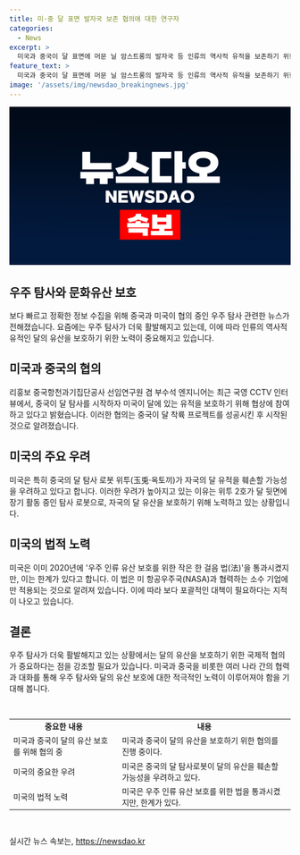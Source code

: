 ```yaml
---
title: 미·중 달 표면 발자국 보존 협의애 대한 연구자
categories:
  - News
excerpt: >
  미국과 중국이 달 표면에 머문 닐 암스트롱의 발자국 등 인류의 역사적 유적을 보존하기 위한 협의 중이며, 중국의 달 탐사로봇이 미국의 유적을 훼손할 우려가 제기되고 있다. 중국이 달 탐사를 성공하면서 미국은 보호 문제를 논의하게 되었으며, 관련 법도 제정되었지만, 법의 적용 범위에 한계가 있다는 점이 알려졌다. 클릭해서 국제퀴즈 풀고 선물도 받아보세요!
feature_text: >
  미국과 중국이 달 표면에 머문 닐 암스트롱의 발자국 등 인류의 역사적 유적을 보존하기 위한 협의 중이며, 중국의 달 탐사로봇이 미국의 유적을 훼손할 우려가 제기되고 있다. 중국이 달 탐사를 성공하면서 미국은 보호 문제를 논의하게 되었으며, 관련 법도 제정되었지만, 법의 적용 범위에 한계가 있다는 점이 알려졌다. 클릭해서 국제퀴즈 풀고 선물도 받아보세요!
image: '/assets/img/newsdao_breakingnews.jpg'
---
```


<p><img src="/assets/img/newsdao_breakingnews.jpg" alt="firstkoreanews 속보" /></p>

<h2 data-ke-size="size26">우주 탐사와 문화유산 보호</h2>

<p>보다 빠르고 정확한 정보 수집을 위해 중국과 미국이 협의 중인 우주 탐사 관련한 뉴스가 전해졌습니다. 요즘에는 우주 탐사가 더욱 활발해지고 있는데, 이에 따라 인류의 역사적 유적인 달의 유산을 보호하기 위한 노력이 중요해지고 있습니다.</p>

<h2 data-ke-size="size24">미국과 중국의 협의</h2>

<p>리훙보 중국항천과기집단공사 선임연구원 겸 부수석 엔지니어는 최근 국영 CCTV 인터뷰에서, 중국이 달 탐사를 시작하자 미국이 달에 있는 유적을 보호하기 위해 협상에 참여하고 있다고 밝혔습니다. 이러한 협의는 중국이 달 착륙 프로젝트를 성공시킨 후 시작된 것으로 알려졌습니다.</p>

<h2 data-ke-size="size24">미국의 주요 우려</h2>

<p>미국은 특히 중국의 달 탐사 로봇 위투(玉兎·옥토끼)가 자국의 달 유적을 훼손할 가능성을 우려하고 있다고 합니다. 이러한 우려가 높아지고 있는 이유는 위투 2호가 달 뒷면에 장기 활동 중인 탐사 로봇으로, 자국의 달 유산을 보호하기 위해 노력하고 있는 상황입니다.</p>

<h2 data-ke-size="size24">미국의 법적 노력</h2>

<p>미국은 이미 2020년에 '우주 인류 유산 보호를 위한 작은 한 걸음 법(法)'을 통과시켰지만, 이는 한계가 있다고 합니다. 이 법은 미 항공우주국(NASA)과 협력하는 소수 기업에만 적용되는 것으로 알려져 있습니다. 이에 따라 보다 포괄적인 대책이 필요하다는 지적이 나오고 있습니다.</p>

<h2 data-ke-size="size24">결론</h2>

<p>우주 탐사가 더욱 활발해지고 있는 상황에서는 달의 유산을 보호하기 위한 국제적 협의가 중요하다는 점을 강조할 필요가 있습니다. 미국과 중국을 비롯한 여러 나라 간의 협력과 대화를 통해 우주 탐사와 달의 유산 보호에 대한 적극적인 노력이 이루어져야 함을 기대해 봅니다. </p>

<p data-ke-size="size16">&nbsp;</p>

<table>
  <tbody>
    <tr>
      <td style="text-align: center; height: 17px;"><b>중요한 내용</b></td>
      <td style="text-align: center; height: 17px;"><b>내용</b></td>
    </tr>
    <tr>
      <td style="text-align: left; height: 17px;">미국과 중국이 달의 유산 보호를 위해 협의 중</td>
      <td style="text-align: left; height: 17px;">미국과 중국이 달의 유산을 보호하기 위한 협의를 진행 중이다.</td>
    </tr>
    <tr>
      <td style="text-align: left; height: 17px;">미국의 중요한 우려</td>
      <td style="text-align: left; height: 17px;">미국은 중국의 달 탐사로봇이 달의 유산을 훼손할 가능성을 우려하고 있다.</td>
    </tr>
    <tr>
      <td style="text-align: left; height: 17px;">미국의 법적 노력</td>
      <td style="text-align: left; height: 17px;">미국은 우주 인류 유산 보호를 위한 법을 통과시켰지만, 한계가 있다.</td>
    </tr>
  </tbody>
</table>

<p data-ke-size="size16">&nbsp;</p>
실시간 뉴스 속보는, <a href="https://newsdao.kr" rel="dofollow">https://newsdao.kr</a>


